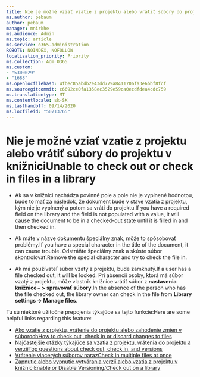 ```yaml
---
title: Nie je možné vziať vzatie z projektu alebo vrátiť súbory do projektu v knižnici
ms.author: pebaum
author: pebaum
manager: mnirkhe
ms.audience: Admin
ms.topic: article
ms.service: o365-administration
ROBOTS: NOINDEX, NOFOLLOW
localization_priority: Priority
ms.collection: Adm_O365
ms.custom:
- "5300029"
- "1688"
ms.openlocfilehash: 4fbec85abdb2e43dd779a8411706fa3e6bbf8fcf
ms.sourcegitcommit: c6692ce0fa1358ec3529e59ca0ecdfdea4cdc759
ms.translationtype: MT
ms.contentlocale: sk-SK
ms.lasthandoff: 09/14/2020
ms.locfileid: "50713765"
---
```

# <a name="unable-to-check-out-or-check-in-files-in-a-library"></a><span data-ttu-id="08cfb-102">Nie je možné vziať vzatie z projektu alebo vrátiť súbory do projektu v knižnici</span><span class="sxs-lookup"><span data-stu-id="08cfb-102">Unable to check out or check in files in a library</span></span>

- <span data-ttu-id="08cfb-103">Ak sa v knižnici nachádza povinné pole a pole nie je vyplnené hodnotou, bude to mať za následok, že dokument bude v stave vzatia z projektu, kým nie je vyplnený a potom sa vráti do projektu.</span><span class="sxs-lookup"><span data-stu-id="08cfb-103">If you have a required field on the library and the field is not populated with a value, it will cause the document to be in a checked-out state until it is filled in and then checked in.</span></span>

- <span data-ttu-id="08cfb-104">Ak máte v názve dokumentu špeciálny znak, môže to spôsobovať problémy.</span><span class="sxs-lookup"><span data-stu-id="08cfb-104">If you have a special character in the title of the document, it can cause trouble.</span></span> <span data-ttu-id="08cfb-105">Odstráňte špeciálny znak a skúste súbor skontrolovať.</span><span class="sxs-lookup"><span data-stu-id="08cfb-105">Remove the special character and try to check the file in.</span></span>

- <span data-ttu-id="08cfb-106">Ak má používateľ súbor vzatý z projektu, bude zamknutý.</span><span class="sxs-lookup"><span data-stu-id="08cfb-106">If a user has a file checked out, it will be locked.</span></span>  <span data-ttu-id="08cfb-107">Pri absencii osoby, ktorá má súbor vzatý z projektu, môže vlastník knižnice vrátiť súbor z **nastavenia knižnice – > spravovať súbory**.</span><span class="sxs-lookup"><span data-stu-id="08cfb-107">In the absence of the person who has the file checked out, the library owner can check in the file from **Library settings -> Manage files**.</span></span>

<span data-ttu-id="08cfb-108">Tu sú niektoré užitočné prepojenia týkajúce sa tejto funkcie:</span><span class="sxs-lookup"><span data-stu-id="08cfb-108">Here are some helpful links regarding this feature:</span></span>

- [<span data-ttu-id="08cfb-109">Ako vzatie z projektu, vrátenie do projektu alebo zahodenie zmien v súboroch</span><span class="sxs-lookup"><span data-stu-id="08cfb-109">How to check out, check in or discard changes to files</span></span>](https://support.office.com/article/check-out-check-in-or-discard-changes-to-files-in-a-library-7e2c12a9-a874-4393-9511-1378a700f6de)
- [<span data-ttu-id="08cfb-110">Najčastejšie otázky týkajúce sa vzatia z projektu, vrátenia do projektu a verzií</span><span class="sxs-lookup"><span data-stu-id="08cfb-110">Top questions about check out, check in, and versions</span></span>](https://support.office.com/article/Top-questions-about-check-out-check-in-and-versions-7E941339-E972-4C7A-A79A-80A1FCF84076)
- [<span data-ttu-id="08cfb-111">Vrátenie viacerých súborov naraz</span><span class="sxs-lookup"><span data-stu-id="08cfb-111">Check in multiple files at once</span></span>](https://support.office.com/article/check-out-check-in-or-discard-changes-to-files-in-a-library-7e2c12a9-a874-4393-9511-1378a700f6de)
- [<span data-ttu-id="08cfb-112">Zapnutie alebo vypnutie vytvárania verzií alebo vzatia z projektu v knižnici</span><span class="sxs-lookup"><span data-stu-id="08cfb-112">Enable or Disable Versioning/Check out on a library</span></span>](https://support.office.com/article/enable-and-configure-versioning-for-a-list-or-library-1555d642-23ee-446a-990a-bcab618c7a37)
